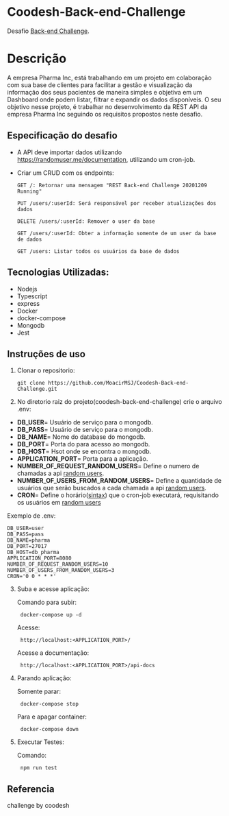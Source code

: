 # Coodesh-Back-end-Challenge

Desafio [Back-end Challenge](https://lab.coodesh.com/moacirmascarenha86/back-end-challenge-2021).

# Descrição

A empresa Pharma Inc, está trabalhando em um projeto em colaboração com sua base de clientes para facilitar a gestão e visualização da informação dos seus pacientes de maneira simples e objetiva em um Dashboard onde podem listar, filtrar e expandir os dados disponíveis.
O seu objetivo nesse projeto, é trabalhar no desenvolvimento da REST API da empresa Pharma Inc seguindo os requisitos propostos neste desafio.

## Especificação do desafio
  - A API deve importar dados utilizando https://randomuser.me/documentation, utilizando um cron-job.

  - Criar um CRUD com os endpoints:

        GET /: Retornar uma mensagem "REST Back-end Challenge 20201209 Running"

        PUT /users/:userId: Será responsável por receber atualizações dos dados

        DELETE /users/:userId: Remover o user da base

        GET /users/:userId: Obter a informação somente de um user da base de dados

        GET /users: Listar todos os usuários da base de dados

## Tecnologias Utilizadas:
  - Nodejs
  - Typescript
  - express
  - Docker
  - docker-compose
  - Mongodb
  - Jest

## Instruções de uso

1. Clonar o repositorio:

    ``git clone https://github.com/MoacirMSJ/Coodesh-Back-end-Challenge.git``

2. No diretorio raiz do projeto(coodesh-back-end-challenge) crie o arquivo .env:
    
  - **DB_USER**= Usuário de serviço para o mongodb.
  - **DB_PASS**= Usuário de serviço para o mongodb.
  - **DB_NAME**= Nome do database do mongodb.
  - **DB_PORT**= Porta do para acesso ao mongodb.
  - **DB_HOST**= Hsot onde se encontra o mongodb.
  - **APPLICATION_PORT**= Porta para a aplicação.
  - **NUMBER_OF_REQUEST_RANDOM_USERS**= Define o numero de chamadas a api [random users](https://randomuser.me/documentation).
  - **NUMBER_OF_USERS_FROM_RANDOM_USERS**= Define a quantidade de usuários que serão buscados a cada chamada a api [random users](https://randomuser.me/documentation).
  - **CRON**= Define o horário([sintax](https://www.npmjs.com/package/node-cron)) que o cron-job executará, requisitando os usuários em [random users](https://randomuser.me/documentation)
  
  Exemplo de .env:

    DB_USER=user
    DB_PASS=pass
    DB_NAME=pharma
    DB_PORT=27017
    DB_HOST=db_pharma
    APPLICATION_PORT=8080
    NUMBER_OF_REQUEST_RANDOM_USERS=10
    NUMBER_OF_USERS_FROM_RANDOM_USERS=3
    CRON='0 0 * * *'

3. Suba e acesse aplicação:
  
    Comando para subir:

        docker-compose up -d
    
    Acesse:

        http://localhost:<APPLICATION_PORT>/
    
    Acesse a documentação:

        http://localhost:<APPLICATION_PORT>/api-docs

4. Parando aplicação:
  
      Somente parar:
        
        docker-compose stop

      Para e apagar container:

        docker-compose down 


5. Executar Testes:

      Comando:

        npm run test


## Referencia
  challenge by coodesh  
  
